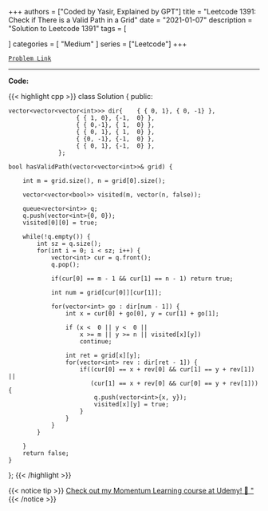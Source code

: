 
+++
authors = ["Coded by Yasir, Explained by GPT"]
title = "Leetcode 1391: Check if There is a Valid Path in a Grid"
date = "2021-01-07"
description = "Solution to Leetcode 1391"
tags = [
    
]
categories = [
    "Medium"
]
series = ["Leetcode"]
+++



[`Problem Link`](https://leetcode.com/problems/check-if-there-is-a-valid-path-in-a-grid/description/)

---

**Code:**

{{< highlight cpp >}}
class Solution {
public:
    
    vector<vector<vector<int>>> dir{    { { 0, 1}, { 0, -1} },
                       { { 1, 0}, {-1,  0} },
                       { { 0,-1}, { 1,  0} },
                       { { 0, 1}, { 1,  0} },
                       { {0, -1}, {-1,  0} },
                       { { 0, 1}, {-1,  0} },
                  };
    
    bool hasValidPath(vector<vector<int>>& grid) {
        
        int m = grid.size(), n = grid[0].size();
        
        vector<vector<bool>> visited(m, vector(n, false));
        
        queue<vector<int>> q;
        q.push(vector<int>{0, 0});
        visited[0][0] = true;
        
        while(!q.empty()) {
            int sz = q.size();
            for(int i = 0; i < sz; i++) {
                vector<int> cur = q.front();
                q.pop();
                
                if(cur[0] == m - 1 && cur[1] == n - 1) return true;
                
                int num = grid[cur[0]][cur[1]];
                
                for(vector<int> go : dir[num - 1]) {
                    int x = cur[0] + go[0], y = cur[1] + go[1];
                    
                    if (x <  0 || y <  0 ||
                        x >= m || y >= n || visited[x][y])
                        continue;
                    
                    int ret = grid[x][y];
                    for(vector<int> rev : dir[ret - 1]) {
                        if((cur[0] == x + rev[0] && cur[1] == y + rev[1]) ||
                           (cur[1] == x + rev[0] && cur[0] == y + rev[1])) {
                            q.push(vector<int>{x, y});
                            visited[x][y] = true;
                        }
                    }   
                }
            }
            
        }
        return false;
    }
};
{{< /highlight >}}


{{< notice tip >}}
[Check out my Momentum Learning course at Udemy! 🚀 "](https://www.udemy.com/course/blind-75-the-data-structures-and-algorithms-essentials/)
{{< /notice >}}

